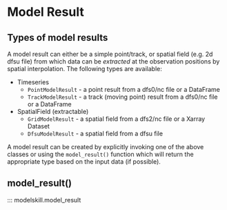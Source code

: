 # Model Result

## Types of model results

A model result can either be a simple point/track, or spatial field (e.g. 2d dfsu file) from which data can be *extracted* at the observation positions by spatial interpolation. The following types are available:

* Timeseries
    - `PointModelResult` - a point result from a dfs0/nc file or a DataFrame
    - `TrackModelResult` - a track (moving point) result from a dfs0/nc file or a DataFrame
* SpatialField (extractable)
    - `GridModelResult` - a spatial field from a dfs2/nc file or a Xarray Dataset
    - `DfsuModelResult` - a spatial field from a dfsu file

A model result can be created by explicitly invoking one of the above classes or using the `model_result()` function which will return the appropriate type based on the input data (if possible).


## model_result()

::: modelskill.model_result
